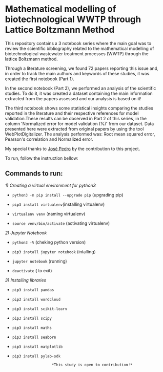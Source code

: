 # Mathematical modelling of biotechnological WWTP through Lattice Boltzmann Method

This repository contains a 3 notebook series where the main goal was to review the scientific bibliography related to the mathematical modelling of biotechnological wastewater treatment processes (WWTP) through the lattice Boltzmann method. 

Through a literature screening, we found 72 papers reporting this issue and, in order to track the main authors and keywords of these studies, it was created the first notebook (Part 1).

In the second notebook (Part 2), we performed an analysis of the scientific studies. To do it, it was created a dataset containing the main information extracted from the papers assessed and our analysis is based on it!

The third notebook shows some statistical insights comparing the studies reported in the literature and their respective references for model validation.These results can be observed in Part 2 of this series, in the column 'Normalized error for model validation (%)' from our dataset. Data presented here were extracted from original papers by using the tool WebPlotDigitalizer. The analysis performed was: Root mean squared error, Pearson's correlation and Normalized error.

My special thanks to [José Pedro](https://github.com/josepedro) by the contribution to this project.


To run, follow the instruction bellow:

## Commands to run:

*1) Creating a virtual environment for python3*

- `python3 -m pip install --upgrade pip` (upgrading pip)

- `pip3 install virtualenv`(installing virtualenv)

- `virtualenv venv` (naming virtualenv)

- `source venv/bin/activate` (activating virtualenv)

*2) Jupyter Notebook*

- `python3 -V` (cheking python version)

- `pip3 install jupyter notebook` (intalling)

- `jupyter notebook` (running)

- `deactivate` ( to exit)

*3) Installing libraries* 

- `pip3 install pandas`

- `pip3 install wordcloud`

- `pip3 install scikit-learn`

- `pip3 install scipy`

- `pip3 install maths`

- `pip3 install seaborn`

- `pip3 install matplotlib`

- `pip3 install pylab-sdk`




						*This study is open to contribution!*